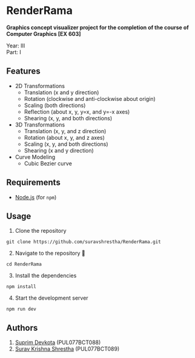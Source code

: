 # RenderRama

**Graphics concept visualizer project for the completion of the course of Computer Graphics [EX 603]**

Year: III<br>
Part: I

## Features

- 2D Transformations
  - Translation (x and y direction)
  - Rotation (clockwise and anti-clockwise about origin)
  - Scaling (both directions)
  - Reflection (about x, y, y=x, and y=-x axes)
  - Shearing (x, y, and both directions)
- 3D Transformations
  - Translation (x, y, and z direction)
  - Rotation (about x, y, and z axes)
  - Scaling (x, y, and both directions)
  - Shearing (x and y direction)
- Curve Modeling
  - Cubic Bezier curve

## Requirements

- [Node.js](https://nodejs.org/en/) (for `npm`)

## Usage

1. Clone the repository

```
git clone https://github.com/suravshrestha/RenderRama.git
```

2. Navigate to the repository :open_file_folder:

```
cd RenderRama
```

3. Install the dependencies

```
npm install
```

4. Start the development server

```
npm run dev
```

## Authors

1. [Suprim Devkota](https://github.com/SuprimDevkota) (PUL077BCT088)
1. [Surav Krishna Shrestha](https://github.com/suravshrestha) (PUL077BCT089)
